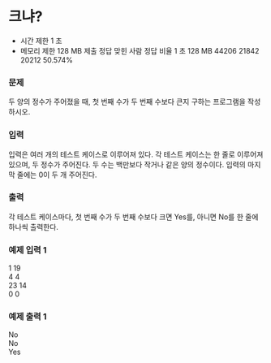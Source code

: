 # 크냐? 
- 시간 제한	1 초
- 메모리 제한	128 MB
제출	정답	맞힌 사람	정답 비율
1 초	128 MB	44206	21842	20212	50.574%
### 문제
두 양의 정수가 주어졌을 때, 첫 번째 수가 두 번째 수보다 큰지 구하는 프로그램을 작성하시오.

### 입력
입력은 여러 개의 테스트 케이스로 이루어져 있다. 각 테스트 케이스는 한 줄로 이루어져 있으며, 두 정수가 주어진다. 두 수는 백만보다 작거나 같은 양의 정수이다. 입력의 마지막 줄에는 0이 두 개 주어진다.

### 출력
각 테스트 케이스마다, 첫 번째 수가 두 번째 수보다 크면 Yes를, 아니면 No를 한 줄에 하나씩 출력한다.

### 예제 입력 1 
1 19  
4 4  
23 14  
0 0  
### 예제 출력 1 
No  
No  
Yes  
